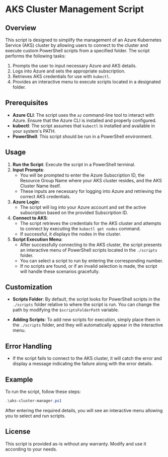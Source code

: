 # AKS Cluster Management Script

## Overview

This script is designed to simplify the management of an Azure Kubernetes Service (AKS) cluster by allowing users to connect to the cluster and execute custom PowerShell scripts from a specified folder. The script performs the following tasks:

1. Prompts the user to input necessary Azure and AKS details.
2. Logs into Azure and sets the appropriate subscription.
3. Retrieves AKS credentials for use with `kubectl`.
4. Provides an interactive menu to execute scripts located in a designated folder.

## Prerequisites

- **Azure CLI**: The script uses the `az` command-line tool to interact with Azure. Ensure that the Azure CLI is installed and properly configured.
- **kubectl**: The script assumes that `kubectl` is installed and available in your system's PATH.
- **PowerShell**: This script should be run in a PowerShell environment.

## Usage

1. **Run the Script**: Execute the script in a PowerShell terminal.
2. **Input Prompts**:
   - You will be prompted to enter the Azure Subscription ID, the Resource Group Name where your AKS cluster resides, and the AKS Cluster Name itself.
   - These inputs are necessary for logging into Azure and retrieving the correct AKS credentials.
3. **Azure Login**:
   - The script will log into your Azure account and set the active subscription based on the provided Subscription ID.
4. **Connect to AKS**:
   - The script retrieves the credentials for the AKS cluster and attempts to connect by executing the `kubectl get nodes` command.
   - If successful, it displays the nodes in the cluster.
5. **Script Execution Menu**:
   - After successfully connecting to the AKS cluster, the script presents an interactive menu of PowerShell scripts located in the `./scripts` folder.
   - You can select a script to run by entering the corresponding number.
   - If no scripts are found, or if an invalid selection is made, the script will handle these scenarios gracefully.

## Customization

- **Scripts Folder**: By default, the script looks for PowerShell scripts in the `./scripts` folder relative to where the script is run. You can change the path by modifying the `$scriptsFolderPath` variable.
  
- **Adding Scripts**: To add new scripts for execution, simply place them in the `./scripts` folder, and they will automatically appear in the interactive menu.

## Error Handling

- If the script fails to connect to the AKS cluster, it will catch the error and display a message indicating the failure along with the error details.

## Example

To run the script, follow these steps:

```powershell
.\aks-cluster-manager.ps1
```

After entering the required details, you will see an interactive menu allowing you to select and run scripts.

## License

This script is provided as-is without any warranty. Modify and use it according to your needs.
